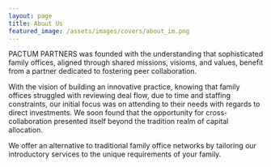 ```yaml
---
layout: page
title: About Us
featured_image: /assets/images/covers/about_im.png
---
```


PACTUM PARTNERS was founded with the understanding that sophisticated family offices, aligned through shared missions, visioms, and values, benefit from a partner dedicated to fostering peer collaboration. 



With the vision of building an innovative practice, knowing that family offices struggled with reviewing deal flow, due to time and staffing constraints, our initial focus was on attending to their needs with regards to direct investments. We soon found that the opportunity for cross-collaboration presented itself beyond the tradition realm of capital allocation.


We offer an alternative to traditional family office networks by tailoring our introductory services to the unique requirements of your family. 


